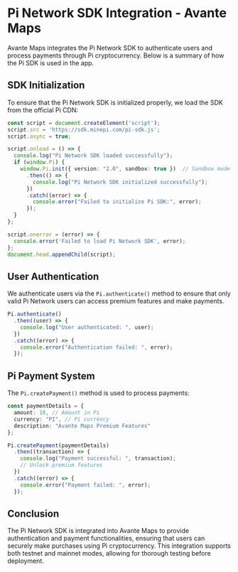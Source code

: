 
# Pi Network SDK Integration - Avante Maps

Avante Maps integrates the Pi Network SDK to authenticate users and process payments through Pi cryptocurrency. Below is a summary of how the Pi SDK is used in the app.

## SDK Initialization

To ensure that the Pi Network SDK is initialized properly, we load the SDK from the official Pi CDN:

```typescript
const script = document.createElement('script');
script.src = 'https://sdk.minepi.com/pi-sdk.js';
script.async = true;

script.onload = () => {
  console.log("Pi Network SDK loaded successfully");
  if (window.Pi) {
    window.Pi.init({ version: "2.0", sandbox: true })  // Sandbox mode for testing
      .then(() => {
        console.log("Pi Network SDK initialized successfully");
      })
      .catch((error) => {
        console.error("Failed to initialize Pi SDK:", error);
      });
  }
};

script.onerror = (error) => {
  console.error('Failed to load Pi Network SDK', error);
};
document.head.appendChild(script);
```

## User Authentication

We authenticate users via the `Pi.authenticate()` method to ensure that only valid Pi Network users can access premium features and make payments.

```typescript
Pi.authenticate()
  .then((user) => {
    console.log("User authenticated: ", user);
  })
  .catch((error) => {
    console.error("Authentication failed: ", error);
  });
```

## Pi Payment System

The `Pi.createPayment()` method is used to process payments:

```typescript
const paymentDetails = {
  amount: 10, // Amount in Pi
  currency: "PI", // Pi currency
  description: "Avante Maps Premium Features"
};

Pi.createPayment(paymentDetails)
  .then((transaction) => {
    console.log("Payment successful: ", transaction);
    // Unlock premium features
  })
  .catch((error) => {
    console.error("Payment failed: ", error);
  });
```

## Conclusion

The Pi Network SDK is integrated into Avante Maps to provide authentication and payment functionalities, ensuring that users can securely make purchases using Pi cryptocurrency. This integration supports both testnet and mainnet modes, allowing for thorough testing before deployment.

